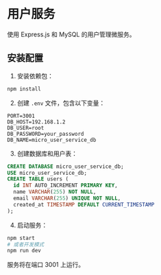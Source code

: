 # 用户服务

使用 Express.js 和 MySQL 的用户管理微服务。

## 安装配置

1. 安装依赖包：

```bash
npm install
```

2. 创建 `.env` 文件，包含以下变量：

```
PORT=3001
DB_HOST=192.168.1.2
DB_USER=root
DB_PASSWORD=your_password
DB_NAME=micro_user_service_db
```

3. 创建数据库和用户表：

```sql
CREATE DATABASE micro_user_service_db;
USE micro_user_service_db;
CREATE TABLE users (
  id INT AUTO_INCREMENT PRIMARY KEY,
  name VARCHAR(255) NOT NULL,
  email VARCHAR(255) UNIQUE NOT NULL,
  created_at TIMESTAMP DEFAULT CURRENT_TIMESTAMP
);
```

4. 启动服务：

```bash
npm start
# 或者开发模式
npm run dev
```

服务将在端口 3001 上运行。
